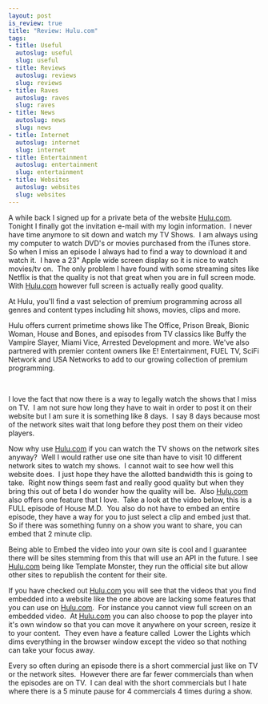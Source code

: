 ```yaml
--- 
layout: post
is_review: true
title: "Review: Hulu.com"
tags: 
- title: Useful
  autoslug: useful
  slug: useful
- title: Reviews
  autoslug: reviews
  slug: reviews
- title: Raves
  autoslug: raves
  slug: raves
- title: News
  autoslug: news
  slug: news
- title: Internet
  autoslug: internet
  slug: internet
- title: Entertainment
  autoslug: entertainment
  slug: entertainment
- title: Websites
  autoslug: websites
  slug: websites
---
```


A while back I signed up for a private beta of the website [Hulu.com](http://www.hulu.com/).  Tonight I finally got the invitation e-mail with my login information.  I never have time anymore to sit down and watch my TV Shows.  I am always using my computer to watch DVD's or movies purchased from the iTunes store.  So when I miss an episode I always had to find a way to download it and watch it.  I have a 23" Apple wide screen display so it is nice to watch movies/tv on.  The only problem I have found with some streaming sites like Netflix is that the quality is not that great when you are in full screen mode.  With [Hulu.com](http://www.hulu.com/) however full screen is actually really good quality.
  >   
At Hulu, you'll find a vast selection of premium programming across all genres and content types including hit shows, movies, clips and more.
  
  Hulu offers current primetime shows like The Office, Prison Break, Bionic Woman, House and Bones, and episodes from TV classics like Buffy the Vampire Slayer, Miami Vice, Arrested Development and more. We've also partnered with premier content owners like E! Entertainment, FUEL TV, SciFi Network and USA Networks to add to our growing collection of premium programming.
  
 
  
I love the fact that now there is a way to legally watch the shows that I miss on TV.  I am not sure how long they have to wait in order to post it on their website but I am sure it is something like 8 days.  I say 8 days because most of the network sites wait that long before they post them on their video players.
  
Now why use [Hulu.com](http://www.hulu.com/) if you can watch the TV shows on the network sites anyway?  Well I would rather use one site than have to visit 10 different network sites to watch my shows.  I cannot wait to see how well this website does.  I just hope they have the allotted bandwidth this is going to take.  Right now things seem fast and really good quality but when they bring this out of beta I do wonder how the quality will be.  Also [Hulu.com](http://www.hulu.com/) also offers one feature that I love.  Take a look at the video below, this is a FULL episode of House M.D.  You also do not have to embed an entire episode, they have a way for you to just select a clip and embed just that.  So if there was something funny on a show you want to share, you can embed that 2 minute clip.
   
  
  <!--more-->  
                      
  
Being able to Embed the video into your own site is cool and I guarantee there will be sites stemming from this that will use an API in the future.  I see [Hulu.com](http://www.hulu.com/) being like Template Monster, they run the official site but allow other sites to republish the content for their site.
  
If you have checked out [Hulu.com](http://www.hulu.com/) you will see that the videos that you find embedded into a website like the one above are lacking some features that you can use on [Hulu.com](http://www.hulu.com/).  For instance you cannot view full screen on an embedded video.  At [Hulu.com](http://www.hulu.com/) you can also choose to pop the player into it's own window so that you can move it anywhere on your screen, resize it to your content.  They even have a feature called  Lower the Lights which dims everything in the browser window except the video so that nothing can take your focus away.
  
Every so often during an episode there is a short commercial just like on TV or the network sites.  However there are far fewer commercials than when the episodes are on TV.  I can deal with the short commercials but I hate where there is a 5 minute pause for 4 commercials 4 times during a show. 
